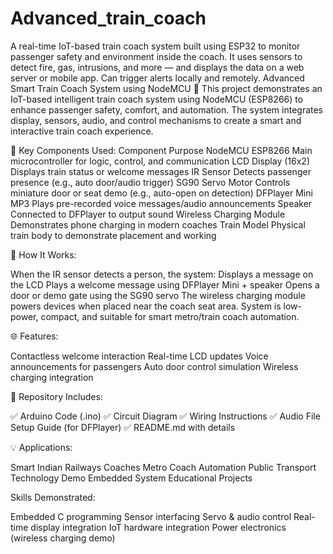 # Advanced_train_coach
A real-time IoT-based train coach system built using ESP32 to monitor passenger safety and environment inside the coach. It uses sensors to detect fire, gas, intrusions, and more — and displays the data on a web server or mobile app. Can trigger alerts locally and remotely.
 Advanced Smart Train Coach System using NodeMCU 🚆
This project demonstrates an IoT-based intelligent train coach system using NodeMCU (ESP8266) to enhance passenger safety, comfort, and automation. The system integrates display, sensors, audio, and control mechanisms to create a smart and interactive train coach experience.

🔧 Key Components Used:
Component	                     Purpose
NodeMCU ESP8266	         Main microcontroller for logic, control, and communication
LCD Display (16x2)	     Displays train status or welcome messages
IR Sensor	Detects passenger presence (e.g., auto door/audio trigger)
SG90 Servo Motor	      Controls miniature door or seat demo (e.g., auto-open on detection)
DFPlayer Mini MP3	      Plays pre-recorded voice messages/audio announcements
Speaker	                Connected to DFPlayer to output sound
Wireless Charging Module	Demonstrates phone charging in modern coaches
Train Model	Physical train body to demonstrate placement and working

📲 How It Works:

When the IR sensor detects a person, the system:
Displays a message on the LCD
Plays a welcome message using DFPlayer Mini + speaker
Opens a door or demo gate using the SG90 servo
The wireless charging module powers devices when placed near the coach seat area.
System is low-power, compact, and suitable for smart metro/train coach automation.

🌐 Features:

Contactless welcome interaction
Real-time LCD updates
Voice announcements for passengers
Auto door control simulation
Wireless charging integration

📁 Repository Includes:

✅ Arduino Code (.ino)
✅ Circuit Diagram
✅ Wiring Instructions
✅ Audio File Setup Guide (for DFPlayer)
✅ README.md with details

💡 Applications:

Smart Indian Railways Coaches
Metro Coach Automation
Public Transport Technology Demo
Embedded System Educational Projects

Skills Demonstrated:

Embedded C programming
Sensor interfacing
Servo & audio control
Real-time display integration
IoT hardware integration
Power electronics (wireless charging demo)

